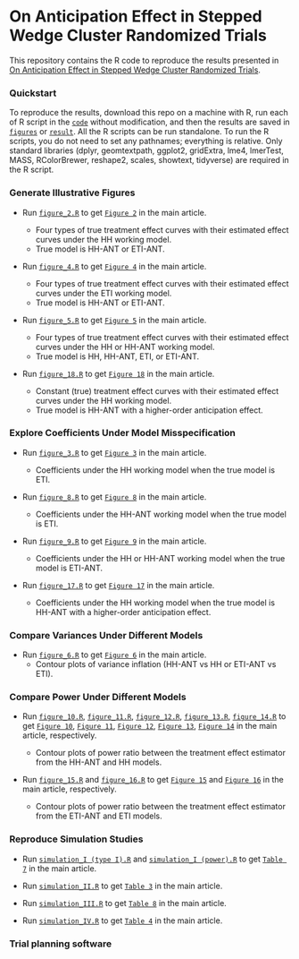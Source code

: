 # On Anticipation Effect in Stepped Wedge Cluster Randomized Trials
This repository contains the R code to reproduce the results presented in [On Anticipation Effect in Stepped Wedge Cluster Randomized Trials](https://github.com/haowangbiostat/anticipation_swcrt).

### Quickstart

To reproduce the results, download this repo on a machine with R, run each of R script in the [`code`](code) without modification, and then the results are saved in [`figures`](figures) or [`result`](result). All the R scripts can be run standalone. To run the R scripts, you do not need to set any pathnames; everything is relative. Only standard libraries (dplyr, geomtextpath, ggplot2, gridExtra, lme4, lmerTest, MASS,  RColorBrewer, reshape2, scales, showtext, tidyverse) are required in the R script.

### Generate Illustrative Figures

- Run [`figure_2.R`](code/figure_2.R) to get [`Figure 2`](figures/figure_HH.pdf) in the main article.
  - Four types of true treatment effect curves with their estimated effect curves under the HH working model.
  - True model is HH-ANT or ETI-ANT.

- Run [`figure_4.R`](code/figure_4.R) to get [`Figure 4`](figures/figure_ETI.pdf) in the main article.
  - Four types of true treatment effect curves with their estimated effect curves under the ETI working model.
  - True model is HH-ANT or ETI-ANT.

- Run [`figure_5.R`](code/figure_5.R) to get [`Figure 5`](figures/figure_HH-ANT.pdf) in the main article.
  - Four types of true treatment effect curves with their estimated effect curves under the HH or HH-ANT working model.
  - True model is HH, HH-ANT, ETI, or ETI-ANT.
 
- Run [`figure_18.R`](code/figure_18.R) to get [`Figure 18`](figures/figure_HH_higher_order.pdf) in the main article.
  - Constant (true) treatment effect curves with their estimated effect curves under the HH working model.
  - True model is HH-ANT with a higher-order anticipation effect.
 
### Explore Coefficients Under Model Misspecification

- Run [`figure_3.R`](code/figure_3.R) to get [`Figure 3`](figures/figure_coeff_HH.pdf) in the main article.
  - Coefficients under the HH working model when the true model is ETI.
  
- Run [`figure_8.R`](code/figure_8.R) to get [`Figure 8`](figures/figure_coeff_HH-ANT.pdf) in the main article.
  - Coefficients under the HH-ANT working model when the true model is ETI.
 
- Run [`figure_9.R`](code/figure_9.R) to get [`Figure 9`](figures/figure_coeff_HH_vs_HH-ANT.pdf) in the main article.
  - Coefficients under the HH or HH-ANT working model when the true model is ETI-ANT.
 
- Run [`figure_17.R`](code/figure_17.R) to get [`Figure 17`](figures/figure_coeff_HH_higher_order.pdf) in the main article.
  - Coefficients under the HH working model when the true model is HH-ANT with a higher-order anticipation effect.
 
### Compare Variances Under Different Models

- Run [`figure_6.R`](code/figure_6.R) to get [`Figure 6`](figures/figure_variance_inflation.pdf) in the main article.
  - Contour plots of variance inflation (HH-ANT vs HH or ETI-ANT vs ETI).
 
### Compare Power Under Different Models

- Run [`figure_10.R`](code/figure_10.R), [`figure_11.R`](code/figure_11.R), [`figure_12.R`](code/figure_12.R), [`figure_13.R`](code/figure_13.R), [`figure_14.R`](code/figure_14.R) to get [`Figure 10`](figures/figure_power_ratio_delta0.01.pdf), [`Figure 11`](figures/figure_power_ratio_delta0.04.pdf), [`Figure 12`](figures/figure_power_ratio_0.2.pdf), [`Figure 13`](figures/figure_power_ratio_0.3.pdf), [`Figure 14`](figures/figure_power_ratio_0.4.pdf) in the main article, respectively.
  - Contour plots of power ratio between the treatment effect estimator from the HH-ANT and HH models.
 
- Run [`figure_15.R`](code/figure_15.R) and [`figure_16.R`](code/figure_16.R) to get [`Figure 15`](figures/figure_power_ratio_fixed_Delta.pdf) and [`Figure 16`](figures/figure_power_ratio_fixed_ratio.pdf) in the main article, respectively.
  - Contour plots of power ratio between the treatment effect estimator from the ETI-ANT and ETI models.
 
### Reproduce Simulation Studies

- Run [`simulation_I (type I).R`](code/simulation_I%20\(type%20I\).R) and [`simulation_I (power).R`](code/simulation_I%20\(power\).R) to get [`Table 7`](result/simulation_I%20\(type%20I\)/table_7.R) in the main article.

- Run [`simulation_II.R`](code/simulation_II.R) to get [`Table 3`](result/simulation_II/table_3.R) in the main article.

- Run [`simulation_III.R`](code/simulation_III.R) to get [`Table 8`](result/simulation_III/table_8.R) in the main article.

- Run [`simulation_IV.R`](code/simulation_IV.R) to get [`Table 4`](result/simulation_IV/table_4.R) in the main article.

### Trial planning software
